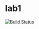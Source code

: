 # lab1

[![Build Status](https://travis-ci.com/itmo-java-basics-2020/task-1-Halasas.svg?branch=master)](https://travis-ci.com/itmo-java-basics-2020/task-1-Halasas)